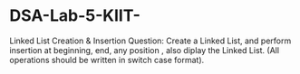 # DSA-Lab-5-KIIT-
Linked List Creation &amp; Insertion
Question: Create a Linked List, and perform insertion at beginning, end, any position , also diplay the Linked List. (All operations should be written in switch case format).
